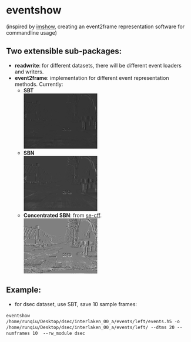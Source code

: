 # eventshow
(inspired by [imshow](https://github.com/wkentaro/imshow), creating an event2frame representation software for commandline usage)

## Two extensible sub-packages:
- **readwrite**: for different datasets, there will be different event loaders and writers.
- **event2frame**: implementation for different event representation methods. Currently:
    - **SBT**
      <div align="left">
      <img src="https://github.com/RunqiuBao/eventshow/blob/main/.readme/sbt.png" width="200", height="150">
      </div>
    - **SBN**
      <div align="left">
      <img src="https://github.com/RunqiuBao/eventshow/blob/main/.readme/sbn.png" width="200", height="150">
      </div>
    - **Concentrated SBN**: from [se-cff](https://github.com/yonseivnl/se-cff).
      <div align="left">
      <img src="https://github.com/RunqiuBao/eventshow/blob/main/.readme/concentrate.png" width="200", height="150">
      </div>

## Example:
- for dsec dataset, use SBT, save 10 sample frames:
```
eventshow /home/runqiu/Desktop/dsec/interlaken_00_a/events/left/events.h5 -o /home/runqiu/Desktop/dsec/interlaken_00_a/events/left/ --dtms 20 --numframes 10  --rw_module dsec
```